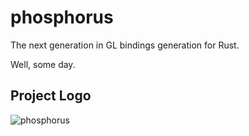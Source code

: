 # phosphorus

The next generation in GL bindings generation for Rust.

Well, some day.

## Project Logo

![phosphorus](https://upload.wikimedia.org/wikipedia/commons/thumb/d/da/White_phosphorus_glowing_e17.png/800px-White_phosphorus_glowing_e17.png)
